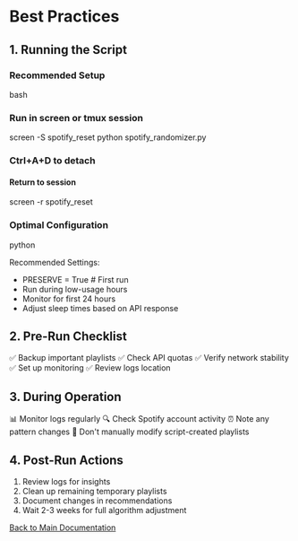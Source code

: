 # Best Practices

## 1. Running the Script

### Recommended Setup
bash

### Run in screen or tmux session
screen -S spotify_reset
python spotify_randomizer.py

### Ctrl+A+D to detach
#### Return to session
screen -r spotify_reset

### Optimal Configuration
python

Recommended Settings:
- PRESERVE = True # First run
- Run during low-usage hours
- Monitor for first 24 hours
- Adjust sleep times based on API response

  
## 2. Pre-Run Checklist
✅ Backup important playlists
✅ Check API quotas
✅ Verify network stability
✅ Set up monitoring
✅ Review logs location

## 3. During Operation
📊 Monitor logs regularly
🔍 Check Spotify account activity
⏰ Note any pattern changes
🚫 Don't manually modify script-created playlists

## 4. Post-Run Actions
1. Review logs for insights
2. Clean up remaining temporary playlists
3. Document changes in recommendations
4. Wait 2-3 weeks for full algorithm adjustment

[Back to Main Documentation](../README.md)
